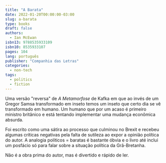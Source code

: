 ```yaml
---
title: "A Barata"
date: 2022-01-20T00:00:00-03:00
slug: a-barata
type: books
draft: false
authors:
  - Ian McEwan
isbn13: 9788535933109
isbn10: 8535933107
pages: 104
lang: português
publisher: "Companhia das Letras"
categories:
  - non-tech
tags:
  - politics
  - fiction
---
```

Uma versão "reversa" de *A Metamorfose* de Kafka em que ao invés de um Gregor Samsa transformado em inseto temos um inseto que certo dia se vê transformado em humano. Um humano que por um acaso é primeiro ministro britânico e está tentando implementar uma mudança econômica absurda.

Foi escrito como uma sátira ao processo que culminou no Brexit e recebeu algumas críticas negativas pela falta de sutileza ao expor a opinião política do autor. A analogia políticos = baratas é bastante óbvia e o livro até inclui um posfácio só para falar sobre a situação política da Grã-Bretanha.

Não é a obra prima do autor, mas é divertido e rápido de ler.
